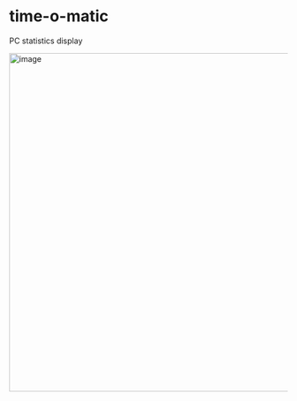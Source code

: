 # time-o-matic
PC statistics display



<img width="637" height="613" alt="image" src="https://github.com/user-attachments/assets/2c2b1701-121f-4c12-8556-12d34fb10f39" />
